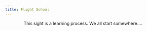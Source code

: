 ```yaml
---
title: Flight School
---
```

<html> 
 
<head>
  
</head>
<body>
<center>
  <p>
    This sight is a learning process. We all start somewhere....
  </p>
</center>
  
</body>

  
</html>
